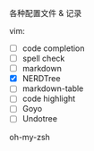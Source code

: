 各种配置文件 & 记录

vim:
- [ ] code completion 
- [ ] spell check 
- [ ] markdown
- [x]	NERDTree
- [ ] markdown-table
- [ ] code highlight
- [ ] Goyo
- [ ] Undotree

oh-my-zsh

